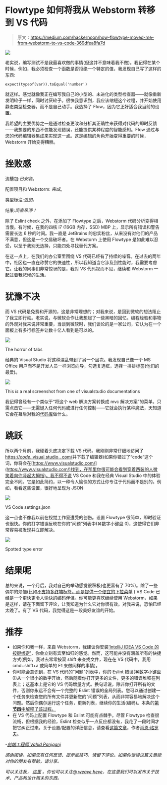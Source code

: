 # Flowtype 如何将我从 Webstorm 转移到 VS 代码

> 原文：<https://medium.com/hackernoon/how-flowtype-moved-me-from-webstorm-to-vs-code-369dfea8fa7d>

![](img/296ab17cda18cfe5ee00663a1b718274.png)

老实说，编写测试不是我最喜欢做的事情(但这并不意味着我不做)。我记得在某个时候，例如，我必须检查一个函数是否拒绝一个特定的值，我发现自己写了这样的东西:

```
expect(typeof(var)).toEqual('number')
```

就这样。感觉就像我正在编写我自己的小型的、未进化的类型检查器——就像重新发明轮子一样，同时讨厌轮子。很快我意识到，我应该缩短这个过程，并开始使用静态类型检查器，而不是自己动手。我选择了 Flow，因为它正好适合我当前的设置。

我希望的主要优势之一是通过检查更改和分析其正确性来获得对代码的即时反馈——我想要的东西不仅能发现错误，还能提供某种程度的智能感知。Flow 通过与您的代码编辑器集成来实现这一点。这是编辑的角色开始变得重要的时候，Webstorm 开始变得糟糕。

# 挫败感

流槽包:*已安装*。

配置项目和 Webstorm: *完成*。

类型标注:*追加*。

结果:*简直呆滞！*

除了 Eslint check 之外，在添加了 Flowtype 之后，Webstorm 代码分析变得相当慢。有时候，在我的四核 i7 (16GB 内存，SSD) MBP 上，显示所有错误和警告需要长达 6 秒的时间。我一直是 JetBrains 的忠实粉丝，从来没有对他们的产品不满意，但这是一个交易破坏者。在 Webstorm 上使用 Flowtype 是如此难以忍受，以至于我别无选择，只能四处寻找替代方案。

在这一点上，在我们的办公室里围绕 VS 代码已经有了持续的噪音。在过去的两年中，社区也一直在称赞它的快速性，所以我知道当它涉及到性能时，我需要考虑它。让我的同事们非常惊讶的是，我对 VS 代码视而不见，继续和 Webstorm 一起过着我悲惨的生活。

# 犹豫不决

而 VS 代码是免费和开源的，这是非常理想的；对我来说，是回到微软的想法阻止了我立即行动。老实说，与微软合作让我想起了一些黑暗的回忆。编程经验和事物的外观对我来说非常重要，当谈到微软时，我们谈论的是一家公司，它认为在一个面板上有多行标签并让数十亿人看到是可以的。

![](img/8d4621d274cdd3813c23c830bb22cce4.png)

The horror of tabs

经典的 Visual Studio 将这种混乱带到了另一个层次。我发现自己像一个 MS Office 用户而不是开发人员一样浏览向导，勾选复选框，选择一排排标签(他们的最爱)。

![](img/45f8d9aaa2b4934c6c7f1fcbac62cb69.png)

This *is* a real screenshot from one of visualstudio documentations

我记得曾经有一个类似于“将这个 web 解决方案转换成 mvc 解决方案”的菜单。只需点击它——无需键入任何代码或进行任何控制——它就会执行某种魔法，天知道它会在幕后对我的[代码库](https://hackernoon.com/tagged/codebase)做什么。

# 跳跃

所以两个月前，我硬着头皮决定下载 VS 代码。我刚刚非常仔细地访问了[https://*code*. visual studio . com/](https://code.visualstudio.com/)并下载了编辑器(如果你错过了“code”这个词，你将会在[https://www.visualstudio.com/](https://www.visualstudio.com/)找到，在那里你很可能会看到穿着西装的人微笑着向你竖起大拇指)。我不得不说 VS Code 和我在经典 Visual Studio 中的体验完全不同。它是如此简约，以一种令人愉快的方式让你专注于代码而不是别的。例如，看看这些设置，很好地呈现为 JSON:

![](img/13e5c9cf6671a327484bd32b7d259490.png)

VS Code settings.json

这一点也不像我以前在视觉工作室遭受的创伤。设置 Flowtype 很简单，即时验证也很快。你的打字错误反映在你的“问题”列表中(⌘数字小键盘 0)，这使得它们非常容易被发现并立即解决。

![](img/0edfd200edc71dbbac7f33af332fce5d.png)

Spotted type error

# 结果呢

总的来说，一个月后，我对自己的举动感觉很积极(也更富有了 70%)。除了一些偶尔的烦恼(比如[不支持多终端标签，而是提供一个便宜的下拉菜单](https://github.com/Microsoft/vscode/issues/10546) ) VS Code 已经是一个更快更令人愉快的编码伴侣。你可能更喜欢继续使用 Webstorm，如果是这样，请在下面留下评论，让我知道为什么它对你很有效。对我来说，恐怕已经太晚了。有了 VS 代码，我觉得这是一段美好友谊的开始。

# 推荐

*   如果你和我一样，来自 Webstorm，我建议你安装[‘IntelliJ IDEA VS Code 的按键绑定’](https://marketplace.visualstudio.com/items?itemName=k--kato.intellij-idea-keybindings)，你会立刻有宾至如归的感觉。然而，这可能并没有涵盖所有的快捷方式(例如，我过去常常按双 shift 来查找文件，现在在 VS 代码中，我用 cmd+shift+a 或简单的 F1 来做同样的事情)。
*   你可能会意识到，在 VS 代码的“问题”列表中，你的 Eslint 错误(⌘数字小键盘 0)从一个很小的数字开始，然后随着你打开更多的文件，更多的错误堆积在列表上；这基本上是它的 VS 代码增量方式。换句话说，除非你打开所有的文件，否则你永远不会有一个完整的 Eslint 错误的全局列表。您可以通过创建一个任务来检查您的所有文件并更新您的“问题”列表，从而非常容易地解决这个问题。然后你偶尔运行这个任务，更新列表，继续你的生活(编码)。本条的[第**节四**中解释了该过程。](http://shripalsoni.com/blog/configure-eslint-in-visual-studio-code/)
*   在 VS 代码上配置 Flowtype 和 Eslint 可能有点棘手。尽管 Flowtype 检查很流畅，但根据我的经验，Eslint 检查似乎一点反应都没有，我花了一段时间才把它纠正过来。关于设置/配置的详细信息，请查看[这篇文章](https://hackernoon.com/configure-eslint-prettier-and-flow-in-vs-code-for-react-development-c9d95db07213)，作者[肖恩·格罗夫](/@sgroff04)。

*-*[*前端工程师 Vahid Panjganj*](http://www.wearehive.co.uk/)

*感谢阅读。如果您有任何反馈、提示或技巧，请留下评论。如果你觉得这篇文章能对你的朋友有帮助，请分享。*

*可以关注我，* [*这里*](https://twitter.com/vpanjganj) *。你也可以关注*[*@ weave heve*](http://twitter.com/wearehive)*，在这里我们可以发布关于技术、产品和设计相关的东西。*